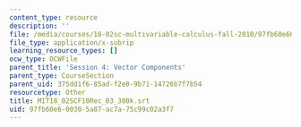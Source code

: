 ```yaml
---
content_type: resource
description: ''
file: /media/courses/18-02sc-multivariable-calculus-fall-2010/97fb60e600305a87ac7a75c99c02a3f7_MIT18_02SCF10Rec_03_300k.vtt
file_type: application/x-subrip
learning_resource_types: []
ocw_type: OCWFile
parent_title: 'Session 4: Vector Components'
parent_type: CourseSection
parent_uid: 375dd1f6-85ad-f2e0-9b71-14726b7f7b54
resourcetype: Other
title: MIT18_02SCF10Rec_03_300k.srt
uid: 97fb60e6-0030-5a87-ac7a-75c99c02a3f7
---
```

